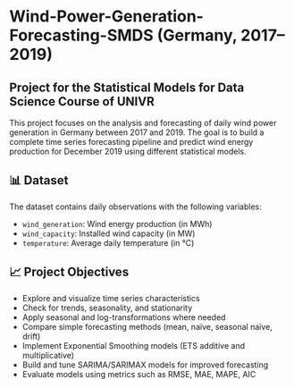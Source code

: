 # Wind-Power-Generation-Forecasting-SMDS (Germany, 2017–2019)
## Project for the Statistical Models for Data Science Course of UNIVR

This project focuses on the analysis and forecasting of daily wind power generation in Germany between 2017 and 2019. 
The goal is to build a complete time series forecasting pipeline and predict wind energy production for December 2019 using different statistical models.

## 📊 Dataset

The dataset contains daily observations with the following variables:
- `wind_generation`: Wind energy production (in MWh)
- `wind_capacity`: Installed wind capacity (in MW)
- `temperature`: Average daily temperature (in °C)

## 📈 Project Objectives

- Explore and visualize time series characteristics
- Check for trends, seasonality, and stationarity
- Apply seasonal and log-transformations where needed
- Compare simple forecasting methods (mean, naïve, seasonal naïve, drift)
- Implement Exponential Smoothing models (ETS additive and multiplicative)
- Build and tune SARIMA/SARIMAX models for improved forecasting
- Evaluate models using metrics such as RMSE, MAE, MAPE, AIC
